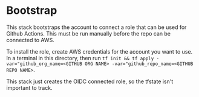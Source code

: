 # Bootstrap

This stack bootstraps the account to connect a role that can be used for Github Actions. This must be run manually before the repo can be connected to AWS.

To install the role, create AWS credentials for the account you want to use. In a terminal in this directory, then run `tf init && tf apply -var="github_org_name=<GITHUB ORG NAME> -var="github_repo_name=<GITHUB REPO NAME>`.

This stack just creates the OIDC connected role, so the tfstate isn't important to track.